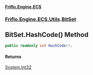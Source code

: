 #### [Friflo.Engine.ECS](index.md#'index')
### [Friflo.Engine.ECS.Utils](Friflo.Engine.ECS.Utils.md#'Friflo.Engine.ECS.Utils').[BitSet](BitSet.md#'Friflo.Engine.ECS.Utils.BitSet')

## BitSet.HashCode() Method

```csharp
public readonly int HashCode();
```

#### Returns
[System.Int32](https://docs.microsoft.com/en-us/dotnet/api/System.Int32#'System.Int32')